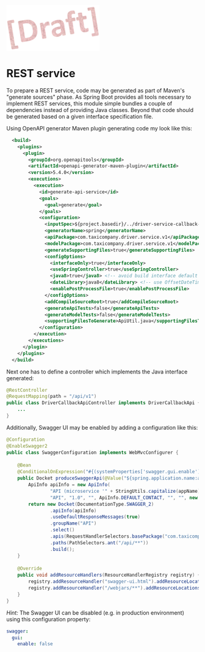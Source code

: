 ![Draft](../../../readme/draft.png)
# REST service

To prepare a REST service, code may be generated as part of Maven's "generate sources" phase. As Spring Boot provides all tools necessary to implement REST services, this module simple bundles a couple of dependencies instead of providing Java classes. Beyond that code should be generated based on a given interface specification file.

Using OpenAPI generator Maven plugin generating code my look like this:

```xml
  <build>
    <plugins>
      <plugin>
        <groupId>org.openapitools</groupId>
        <artifactId>openapi-generator-maven-plugin</artifactId>
        <version>5.4.0</version>
        <executions>
          <execution>
            <id>generate-api-service</id>
            <goals>
              <goal>generate</goal>
            </goals>
            <configuration>
              <inputSpec>${project.basedir}/../driver-service-callback-api.yaml</inputSpec>
              <generatorName>spring</generatorName>
              <apiPackage>com.taxicompany.driver.service.v1</apiPackage>
              <modelPackage>com.taxicompany.driver.service.v1</modelPackage>
              <generateSupportingFiles>true</generateSupportingFiles>
              <configOptions>
                <interfaceOnly>true</interfaceOnly>
                <useSpringController>true</useSpringController>
                <java8>true</java8> <!-- avoid build interface default implementations -->
                <dateLibrary>java8</dateLibrary> <!-- use OffsetDateTime -->
                <enablePostProcessFile>true</enablePostProcessFile>
              </configOptions>
              <addCompileSourceRoot>true</addCompileSourceRoot>
              <generateApiTests>false</generateApiTests>
              <generateModelTests>false</generateModelTests>
              <supportingFilesToGenerate>ApiUtil.java</supportingFilesToGenerate>
            </configuration>
          </execution>
        </executions>
      </plugin>
    </plugins>
  </build>
```

Next one has to define a controller which implements the Java interface generated:

```java
@RestController
@RequestMapping(path = "/api/v1")
public class DriverCallbackApiController implements DriverCallbackApi {
    ...
}
```

Additionally, Swagger UI may be enabled by adding a configuration like this:

```java
@Configuration
@EnableSwagger2
public class SwaggerConfiguration implements WebMvcConfigurer {

    @Bean
    @ConditionalOnExpression("#{(systemProperties['swagger.gui.enable'] ?: 'false') == 'true'}")
    public Docket produceSwaggerApi(@Value("${spring.application.name:application}") String appName) {
        ApiInfo apiInfo = new ApiInfo(
                "API (microservice '" + StringUtils.capitalize(appName) + "')",
                "API", "1.0", "", ApiInfo.DEFAULT_CONTACT, "", "", new ArrayList<>());
        return new Docket(DocumentationType.SWAGGER_2)
                .apiInfo(apiInfo)
                .useDefaultResponseMessages(true)
                .groupName("API")
                .select()
                .apis(RequestHandlerSelectors.basePackage("com.taxicompany"))
                .paths(PathSelectors.ant("/api/**"))
                .build();
    }

    @Override
    public void addResourceHandlers(ResourceHandlerRegistry registry) {
        registry.addResourceHandler("swagger-ui.html").addResourceLocations("classpath:/META-INF/resources/");
        registry.addResourceHandler("/webjars/**").addResourceLocations("classpath:/META-INF/resources/webjars/");
    }
}
```

*Hint:* The Swagger UI can be disabled (e.g. in production environment) using this configuration property:

```yaml
swagger:
  gui:
    enable: false
```

